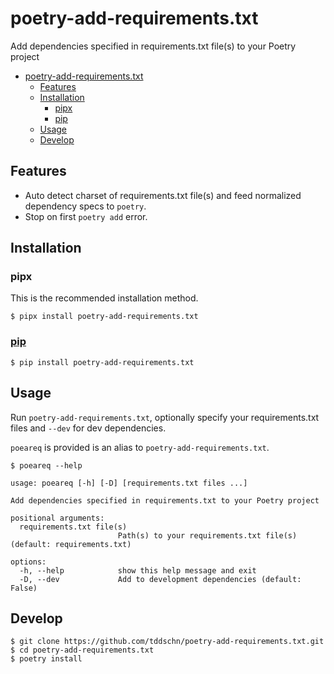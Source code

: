 # poetry-add-requirements.txt

Add dependencies specified in requirements.txt file(s) to your Poetry project

- [poetry-add-requirements.txt](#poetry-add-requirementstxt)
  - [Features](#features)
  - [Installation](#installation)
    - [pipx](#pipx)
    - [pip](#pip)
  - [Usage](#usage)
  - [Develop](#develop)

## Features

- Auto detect charset of requirements.txt file(s) and feed normalized dependency specs to `poetry`.
- Stop on first `poetry add` error.
## Installation

### pipx

This is the recommended installation method.

```
$ pipx install poetry-add-requirements.txt
```

### [pip](https://pypi.org/project/poetry-add-requirements.txt/)

```
$ pip install poetry-add-requirements.txt
```

## Usage

Run `poetry-add-requirements.txt`, optionally specify your requirements.txt files and `--dev` for dev dependencies.

`poeareq` is provided is an alias to `poetry-add-requirements.txt`.

```
$ poeareq --help

usage: poeareq [-h] [-D] [requirements.txt files ...]

Add dependencies specified in requirements.txt to your Poetry project

positional arguments:
  requirements.txt file(s)
                        Path(s) to your requirements.txt file(s) (default: requirements.txt)

options:
  -h, --help            show this help message and exit
  -D, --dev             Add to development dependencies (default: False)
```


## Develop

```
$ git clone https://github.com/tddschn/poetry-add-requirements.txt.git
$ cd poetry-add-requirements.txt
$ poetry install
```